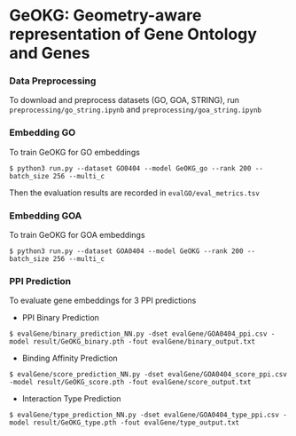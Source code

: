 # GeOKG: Geometry-aware representation of Gene Ontology and Genes

### Data Preprocessing
To download and preprocess datasets (GO, GOA, STRING), run `preprocessing/go_string.ipynb` and `preprocessing/goa_string.ipynb`

### Embedding GO
To train GeOKG for GO embeddings 
```
$ python3 run.py --dataset GO0404 --model GeOKG_go --rank 200 --batch_size 256 --multi_c
```
Then the evaluation results are recorded in `evalGO/eval_metrics.tsv`

### Embedding GOA
To train GeOKG for GOA embeddings 
```
$ python3 run.py --dataset GOA0404 --model GeOKG --rank 200 --batch_size 256 --multi_c
```

### PPI Prediction
To evaluate gene embeddings for 3 PPI predictions
* PPI Binary Prediction
```
$ evalGene/binary_prediction_NN.py -dset evalGene/GOA0404_ppi.csv -model result/GeOKG_binary.pth -fout evalGene/binary_output.txt
```
* Binding Affinity Prediction
```
$ evalGene/score_prediction_NN.py -dset evalGene/GOA0404_score_ppi.csv -model result/GeOKG_score.pth -fout evalGene/score_output.txt
```
* Interaction Type Prediction
```
$ evalGene/type_prediction_NN.py -dset evalGene/GOA0404_type_ppi.csv -model result/GeOKG_type.pth -fout evalGene/type_output.txt
```
